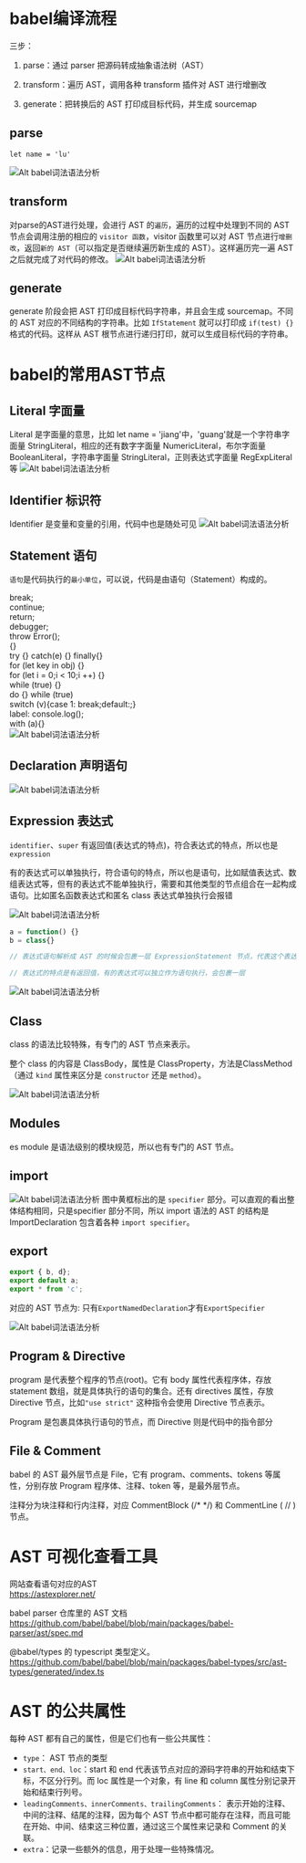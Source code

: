 # babel编译流程
三步： 
  1. parse：通过 parser 把源码转成抽象语法树（AST）
   
  2. transform：遍历 AST，调用各种 transform 插件对 AST 进行增删改
   
  3. generate：把转换后的 AST 打印成目标代码，并生成 sourcemap

## parse
`let name = 'lu'`

![Alt babel词法语法分析](../pics/babel01.jpg)

## transform
对parse的AST进行处理，会进行 AST 的`遍历`，遍历的过程中处理到不同的 AST 节点会调用注册的相应的 `visitor 函数`，visitor 函数里可以对 AST 节点进行`增删改`，返回`新的 AST`（可以指定是否继续遍历新生成的 AST）。这样遍历完一遍 AST 之后就完成了对代码的修改。
![Alt babel词法语法分析](../pics/babel02.jpg)

## generate
generate 阶段会把 AST 打印成目标代码字符串，并且会生成 sourcemap。不同的 AST 对应的不同结构的字符串。比如 `IfStatement` 就可以打印成 `if(test) {}` 格式的代码。这样从 AST 根节点进行递归打印，就可以生成目标代码的字符串。

# babel的常用AST节点

## Literal 字面量
Literal 是字面量的意思，比如 let name = 'jiang'中，'guang'就是一个字符串字面量 StringLiteral，相应的还有数字字面量 NumericLiteral，布尔字面量 BooleanLiteral，字符串字面量 StringLiteral，正则表达式字面量 RegExpLiteral 等
![Alt babel词法语法分析](../pics/babel03.jpg)

## Identifier 标识符
Identifier 是变量和变量的引用，代码中也是随处可见
![Alt babel词法语法分析](../pics/babel04.jpg)

## Statement 语句
`语句`是代码执行的`最小单位`，可以说，代码是由语句（Statement）构成的。

break;  
continue;  
return;  
debugger;  
throw Error();  
{}  
try {} catch(e) {} finally{}  
for (let key in obj) {}  
for (let i = 0;i < 10;i ++) {}  
while (true) {}  
do {} while (true)  
switch (v){case 1: break;default:;}  
label: console.log();  
with (a){}  
![Alt babel词法语法分析](../pics/babel05.jpg)

## Declaration 声明语句
![Alt babel词法语法分析](../pics/babel06.jpg)

## Expression 表达式
`identifier`、`super` 有返回值(表达式的特点)，符合表达式的特点，所以也是 `expression`

有的表达式可以单独执行，符合语句的特点，所以也是语句，比如赋值表达式、数组表达式等，但有的表达式不能单独执行，需要和其他类型的节点组合在一起构成语句。比如匿名函数表达式和匿名 class 表达式单独执行会报错

![Alt babel词法语法分析](../pics/babel07.jpg)

```js
a = function() {}
b = class{}

// 表达式语句解析成 AST 的时候会包裹一层 ExpressionStatement 节点，代表这个表达式是被当成语句执行的

// 表达式的特点是有返回值，有的表达式可以独立作为语句执行，会包裹一层
```
![Alt babel词法语法分析](../pics/babel08.jpg)

## Class
class 的语法比较特殊，有专门的 AST 节点来表示。

整个 class 的内容是 ClassBody，属性是 ClassProperty，方法是ClassMethod（通过 `kind` 属性来区分是 `constructor` 还是 `method`）。

![Alt babel词法语法分析](../pics/babel09.jpg)

## Modules
es module 是语法级别的模块规范，所以也有专门的 AST 节点。

## import

![Alt babel词法语法分析](../pics/babel10.jpg)
图中黄框标出的是 `specifier` 部分。可以直观的看出整体结构相同，只是specifier 部分不同，所以 import 语法的 AST 的结构是ImportDeclaration 包含着各种 `import specifier`。

## export
```js
export { b, d};
export default a;
export * from 'c';
```
对应的 AST 节点为: 只有`ExportNamedDeclaration`才有`ExportSpecifier`

![Alt babel词法语法分析](../pics/babel11.jpg)

## Program & Directive
program 是代表整个程序的节点(root)。它有 body 属性代表程序体，存放 statement 数组，就是具体执行的语句的集合。还有 directives 属性，存放Directive 节点，比如`"use strict"` 这种指令会使用 Directive 节点表示。

Program 是包裹具体执行语句的节点，而 Directive 则是代码中的指令部分

## File & Comment
babel 的 AST 最外层节点是 File，它有 program、comments、tokens 等属性，分别存放 Program 程序体、注释、token 等，是最外层节点。

注释分为块注释和行内注释，对应 CommentBlock (/* */) 和 CommentLine ( // ) 节点。

# AST 可视化查看工具
网站查看语句对应的AST  
https://astexplorer.net/

babel parser 仓库里的 AST 文档  
https://github.com/babel/babel/blob/main/packages/babel-parser/ast/spec.md

@babel/types 的 typescript 类型定义。  
https://github.com/babel/babel/blob/main/packages/babel-types/src/ast-types/generated/index.ts

# AST 的公共属性
每种 AST 都有自己的属性，但是它们也有一些公共属性：

- `type`： AST 节点的类型
- `start、end、loc`：start 和 end 代表该节点对应的源码字符串的开始和结束下标，不区分行列。而 loc 属性是一个对象，有 line 和 column 属性分别记录开始和结束行列号。
- `leadingComments、innerComments、trailingComments`： 表示开始的注释、中间的注释、结尾的注释，因为每个 AST 节点中都可能存在注释，而且可能在开始、中间、结束这三种位置，通过这三个属性来记录和 Comment 的关联。
- `extra`：记录一些额外的信息，用于处理一些特殊情况。